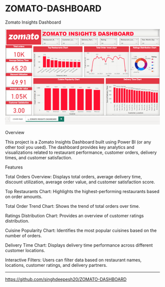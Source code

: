 # ZOMATO-DASHBOARD

  




Zomato Insights Dashboard

![ZOMATO-DASHBOARD](https://github.com/singhdeepesh20/ZOMATO-DASHBOARD/blob/main/ZOMATO%20PIC.png)

Overview

This project is a Zomato Insights Dashboard built using Power BI (or any other tool you used). The dashboard provides key analytics and visualizations related to restaurant performance, customer orders, delivery times, and customer satisfaction.



Features

Total Orders Overview: Displays total orders, average delivery time, discount utilization, average order value, and customer satisfaction score.

Top Restaurants Chart: Highlights the highest-performing restaurants based on order amounts.

Total Order Trend Chart: Shows the trend of total orders over time.

Ratings Distribution Chart: Provides an overview of customer ratings distribution.

Cuisine Popularity Chart: Identifies the most popular cuisines based on the number of orders.

Delivery Time Chart: Displays delivery time performance across different customer locations.

Interactive Filters: Users can filter data based on restaurant names, locations, customer ratings, and delivery partners.

---
https://github.com/singhdeepesh20/ZOMATO-DASHBOARD




